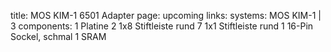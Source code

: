title: MOS KIM-1 6501 Adapter
page: upcoming
links:
systems:
    MOS KIM-1 | 3
components:
    1 Platine
    2 1x8 Stiftleiste rund
    7 1x1 Stiftleiste rund
    1 16-Pin Sockel, schmal
    1 SRAM

